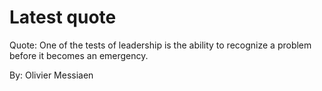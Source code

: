 # Latest quote 

Quote: One of the tests of leadership is the ability to recognize a problem before it becomes an emergency. 

By: Olivier Messiaen
